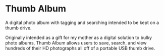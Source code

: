 Thumb Album
===========

A digital photo album with tagging and searching intended to be kept on a thumb drive. 

Originally intended as a gift for my mother as a digital solution to bulky photo albums, 
Thumb Album allows users to save, search, and view hundreds of their HD photographs all 
off of a portable USB thumb drive. 
